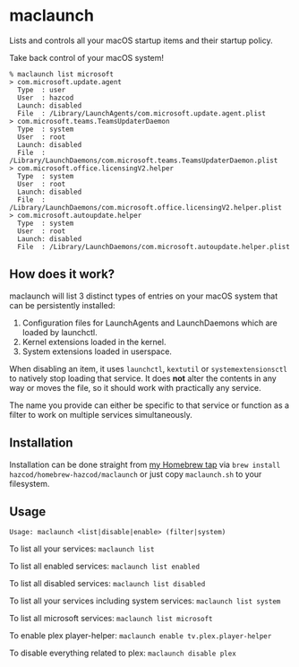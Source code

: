 
# maclaunch

Lists and controls all your macOS startup items and their startup policy.

Take back control of your macOS system!

```shell
% maclaunch list microsoft
> com.microsoft.update.agent
  Type  : user
  User  : hazcod
  Launch: disabled
  File  : /Library/LaunchAgents/com.microsoft.update.agent.plist
> com.microsoft.teams.TeamsUpdaterDaemon
  Type  : system
  User  : root
  Launch: disabled
  File  : /Library/LaunchDaemons/com.microsoft.teams.TeamsUpdaterDaemon.plist
> com.microsoft.office.licensingV2.helper
  Type  : system
  User  : root
  Launch: disabled
  File  : /Library/LaunchDaemons/com.microsoft.office.licensingV2.helper.plist
> com.microsoft.autoupdate.helper
  Type  : system
  User  : root
  Launch: disabled
  File  : /Library/LaunchDaemons/com.microsoft.autoupdate.helper.plist
```

## How does it work?

maclaunch will list 3 distinct types of entries on your macOS system that can be persistently installed:

1. Configuration files for LaunchAgents and LaunchDaemons which are loaded by launchctl.
2. Kernel extensions loaded in the kernel.
3. System extensions loaded in userspace.

When disabling an item, it uses `launchctl`, `kextutil` or `systemextensionsctl` to natively stop loading that service.
It does **not** alter the contents in any way or moves the file, so it should work with practically any service.

The name you provide can either be specific to that service or function as a filter to work on multiple services simultaneously.

## Installation

Installation can be done straight from [my Homebrew tap](https://github.com/hazcod/homebrew-hazcod) via `brew install hazcod/homebrew-hazcod/maclaunch` or just copy `maclaunch.sh` to  your filesystem.

## Usage

`Usage: maclaunch <list|disable|enable> (filter|system)`

To list all your services: `maclaunch list`

To list all enabled services: `maclaunch list enabled`

To list all disabled services: `maclaunch list disabled`

To list all your services including system services: `maclaunch list system`

To list all microsoft services: `maclaunch list microsoft`

To enable plex player-helper: `maclaunch enable tv.plex.player-helper`

To disable everything related to plex: `maclaunch disable plex`
